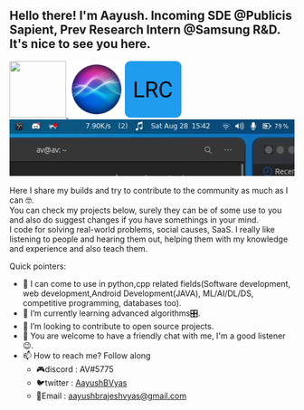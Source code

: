 ## Hello there! I'm Aayush. Incoming SDE @Publicis Sapient, Prev Research Intern @Samsung R&D. It's nice to see you here.
<div>
<a href = "https://www.credly.com/badges/2f86b196-6e00-4054-81b7-168fb54275cd/public_url"> <img src = "https://images.credly.com/size/340x340/images/ead0ef07-6071-4c96-a79f-27bb32c4be93/AWS-Academy-Graduate-Badge-Foundational.png" width=100 height=100/>
</a>
  <img src = "athena-logo.png" width=100 height=100/><img src = "lrc.png" width=100 height=100/> &nbsp; <img src = "ezgif.com-gif-maker.gif"  height=100/>
</div>

Here I share my builds and try to contribute to the community as much as I can 🤓.
<br>
You can check my projects below, surely they can be of some use to you and also do suggest changes if you have somethings in your mind.
<br>
I code for solving real-world problems, social causes, SaaS. I really like listening to people and hearing them out, helping them with my knowledge and experience and also teach them.

Quick pointers: 
 - 🔭 I can come to use in python,cpp related fields(Software development, web development,Android Development(JAVA), ML/AI/DL/DS, competitive programming, databases too).
 - 🌱 I’m currently learning advanced algorithms🎛️.
 - 👯 I’m looking to contribute to open source projects.
 - 💬 You are welcome to have a friendly chat with me, I'm a good listener 😉.
 - 📫 How to reach me? Follow along
    - 🎮discord : AV#5775
    - 🐦twitter : [AayushBVyas](https://twitter.com/AayushBVyas)
    - 📧Email : [aayushbrajeshvyas@gmail.com](aayushbrajeshvyas@gmail.com)
